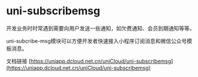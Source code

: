 # uni-subscribemsg

开发业务时时常遇到需要向用户发送一些通知，如欠费通知、会员到期通知等等。

uni-subcribe-msg模块可以方便开发者快速接入小程序订阅消息和微信公众号模板消息。

文档链接 [https://uniapp.dcloud.net.cn/uniCloud/uni-subscribemsg](https://uniapp.dcloud.net.cn/uniCloud/uni-subscribemsg)
